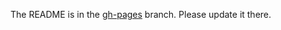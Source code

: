 The README is in the [gh-pages](https://github.com/capitalone/Hygieia/blob/gh-pages/pages/hygieia/collectors/deploy/bamboodeploy.md) branch. Please update it there.
